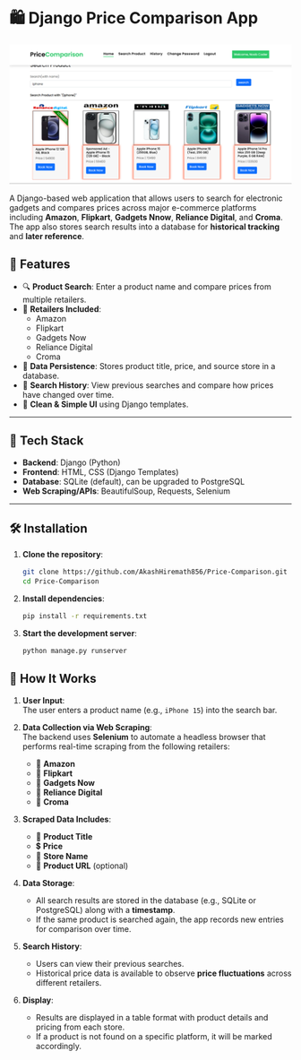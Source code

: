 # 🛍️ Django Price Comparison App

<img src="https://github.com/AkashHiremath856/Price-Comparison/blob/main/media/ss.png?raw=true">

A Django-based web application that allows users to search for electronic gadgets and compares prices across major e-commerce platforms including **Amazon**, **Flipkart**, **Gadgets Nnow**, **Reliance Digital**, and **Croma**. The app also stores search results into a database for **historical tracking** and **later reference**.

## 🚀 Features

- 🔍 **Product Search**: Enter a product name and compare prices from multiple retailers.
- 🛒 **Retailers Included**:
  - Amazon
  - Flipkart
  - Gadgets Now
  - Reliance Digital
  - Croma
- 💾 **Data Persistence**: Stores product title, price, and source store in a database.
- 📜 **Search History**: View previous searches and compare how prices have changed over time.
- 🧼 **Clean & Simple UI** using Django templates.

---

## 🧰 Tech Stack

- **Backend**: Django (Python)
- **Frontend**: HTML, CSS (Django Templates)
- **Database**: SQLite (default), can be upgraded to PostgreSQL
- **Web Scraping/APIs**: BeautifulSoup, Requests, Selenium

---

## 🛠️ Installation

1. **Clone the repository**:

   ```bash
   git clone https://github.com/AkashHiremath856/Price-Comparison.git
   cd Price-Comparison


2. **Install dependencies**:
    ```bash
    pip install -r requirements.txt


3. **Start the development server**:
    ```bash
    python manage.py runserver


## 🔎 How It Works

1. **User Input**:  
   The user enters a product name (e.g., `iPhone 15`) into the search bar.

2. **Data Collection via Web Scraping**:  
   The backend uses **Selenium** to automate a headless browser that performs real-time scraping from the following retailers:
   - 🛒 **Amazon**
   - 🛒 **Flipkart**
   - 🛒 **Gadgets Now**
   - 🛒 **Reliance Digital**
   - 🛒 **Croma**

3. **Scraped Data Includes**:
   - 📌 **Product Title**
   - 💲 **Price**
   - 🏬 **Store Name**
   - 🔗 **Product URL** (optional)

4. **Data Storage**:
   - All search results are stored in the database (e.g., SQLite or PostgreSQL) along with a **timestamp**.
   - If the same product is searched again, the app records new entries for comparison over time.

5. **Search History**:
   - Users can view their previous searches.
   - Historical price data is available to observe **price fluctuations** across different retailers.

6. **Display**:
   - Results are displayed in a table format with product details and pricing from each store.
   - If a product is not found on a specific platform, it will be marked accordingly.
